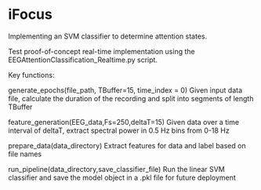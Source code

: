 # iFocus
Implementing an SVM classifier to determine attention states. 

Test proof-of-concept real-time implementation using the EEGAttentionClassification_Realtime.py script. 

Key functions:

generate_epochs(file_path, TBuffer=15, time_index = 0)
Given input data file, calculate the duration of the recording and split into segments of length TBuffer

feature_generation(EEG_data,Fs=250,deltaT=15)
Given data over a time interval of deltaT, extract spectral power in 0.5 Hz bins from 0-18 Hz

prepare_data(data_directory)
Extract features for data and label based on file names

run_pipeline(data_directory,save_classifier_file)
Run the linear SVM classifier and save the model object in a .pkl file for future deployment

